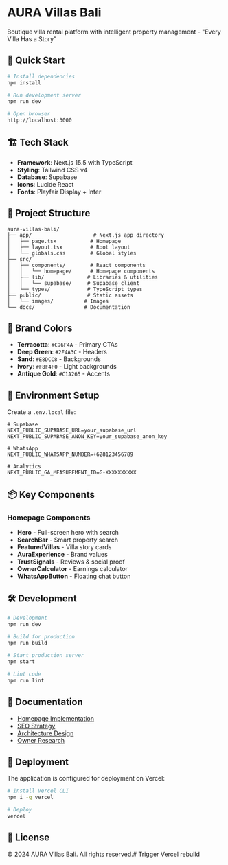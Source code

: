 # AURA Villas Bali

Boutique villa rental platform with intelligent property management - "Every Villa Has a Story"

## 🚀 Quick Start

```bash
# Install dependencies
npm install

# Run development server
npm run dev

# Open browser
http://localhost:3000
```

## 🏗️ Tech Stack

- **Framework**: Next.js 15.5 with TypeScript
- **Styling**: Tailwind CSS v4
- **Database**: Supabase
- **Icons**: Lucide React
- **Fonts**: Playfair Display + Inter

## 📁 Project Structure

```
aura-villas-bali/
├── app/                    # Next.js app directory
│   ├── page.tsx           # Homepage
│   ├── layout.tsx         # Root layout
│   └── globals.css        # Global styles
├── src/
│   ├── components/        # React components
│   │   └── homepage/      # Homepage components
│   ├── lib/              # Libraries & utilities
│   │   └── supabase/     # Supabase client
│   └── types/            # TypeScript types
├── public/               # Static assets
│   └── images/          # Images
└── docs/                # Documentation
```

## 🎨 Brand Colors

- **Terracotta**: `#C96F4A` - Primary CTAs
- **Deep Green**: `#2F4A3C` - Headers
- **Sand**: `#E8DCC8` - Backgrounds
- **Ivory**: `#F8F4F0` - Light backgrounds
- **Antique Gold**: `#C1A265` - Accents

## 🔧 Environment Setup

Create a `.env.local` file:

```env
# Supabase
NEXT_PUBLIC_SUPABASE_URL=your_supabase_url
NEXT_PUBLIC_SUPABASE_ANON_KEY=your_supabase_anon_key

# WhatsApp
NEXT_PUBLIC_WHATSAPP_NUMBER=+628123456789

# Analytics
NEXT_PUBLIC_GA_MEASUREMENT_ID=G-XXXXXXXXXX
```

## 📦 Key Components

### Homepage Components
- **Hero** - Full-screen hero with search
- **SearchBar** - Smart property search
- **FeaturedVillas** - Villa story cards
- **AuraExperience** - Brand values
- **TrustSignals** - Reviews & social proof
- **OwnerCalculator** - Earnings calculator
- **WhatsAppButton** - Floating chat button

## 🛠️ Development

```bash
# Development
npm run dev

# Build for production
npm run build

# Start production server
npm start

# Lint code
npm run lint
```

## 📝 Documentation

- [Homepage Implementation](/docs/homepage-implementation-summary.md)
- [SEO Strategy](/docs/seo-research/)
- [Architecture Design](/docs/architecture/)
- [Owner Research](/docs/owner-research/)

## 🚀 Deployment

The application is configured for deployment on Vercel:

```bash
# Install Vercel CLI
npm i -g vercel

# Deploy
vercel
```

## 📄 License

© 2024 AURA Villas Bali. All rights reserved.# Trigger Vercel rebuild
